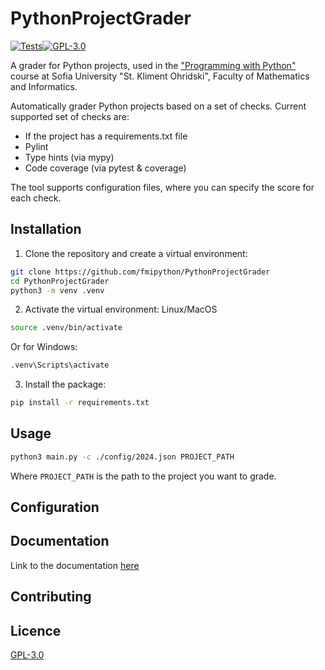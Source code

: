 # PythonProjectGrader

[![Tests](https://github.com/fmipython/PythonProjectGrader/actions/workflows/tests.yml/badge.svg?branch=main)](https://github.com/fmipython/PythonProjectGrader/actions/workflows/tests.yml)[![GPL-3.0](https://img.shields.io/badge/license-GPL_3.0-blue.svg)](https://github.com/lyubolp/slightly-better-cut/blob/main/LICENSE)

A grader for Python projects, used in the ["Programming with Python"](https://github.com/fmipython) course at Sofia University "St. Kliment Ohridski", Faculty of Mathematics and Informatics.

Automatically grader Python projects based on a set of checks.
Current supported set of checks are:

- If the project has a requirements.txt file
- Pylint
- Type hints (via mypy)
- Code coverage (via pytest & coverage)

The tool supports configuration files, where you can specify the score for each check.

## Installation

1. Clone the repository and create a virtual environment:

```bash
git clone https://github.com/fmipython/PythonProjectGrader
cd PythonProjectGrader
python3 -m venv .venv
```

2. Activate the virtual environment:
   Linux/MacOS

```bash
source .venv/bin/activate
```

Or for Windows:

```bash
.venv\Scripts\activate
```

3. Install the package:

```bash
pip install -r requirements.txt
```

## Usage

```bash
python3 main.py -c ./config/2024.json PROJECT_PATH
```

Where `PROJECT_PATH` is the path to the project you want to grade.

## Configuration

## Documentation

Link to the documentation [here](https://fmipython.github.io/PythonProjectGrader/)

## Contributing

## Licence

[GPL-3.0](https://choosealicense.com/licenses/gpl-3.0/)
